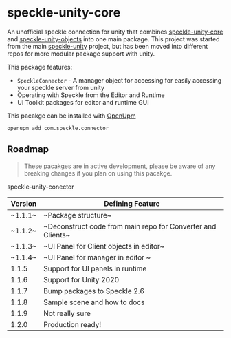 # speckle-unity-core

An unofficial speckle connection for unity that combines [speckle-unity-core](https://github.com/sasakiassociates/speckle-unity-core) and [speckle-unity-objects](https://github.com/sasakiassociates/speckle-unity-objects) into one main package. This project was started from the main [speckle-unity](https://github.com/specklesystems/speckle-unity) project, but has been moved into different repos for more modular package support with unity.  



This package features: 
- `SpeckleConnector` - A manager object for accessing for easily accessing your speckle server from unity
- Operating with Speckle from the Editor and Runtime
- UI Toolkit packages for editor and runtime GUI

This pacakge can be installed with [OpenUpm](https://github.com/openupm/openupm-cli#installation) 

`openupm add com.speckle.connector`


## Roadmap
>These pacakges are in active development, please be aware of any breaking changes if you plan on using this pacakge.

speckle-unity-conector

| Version | Defining Feature|
| ------- | -------------------------------------------------------------------------------- |
| ~1.1.1~ | ~Package structure~|
| ~1.1.2~ | ~Deconstruct code from main repo for Converter and Clients~|
| ~1.1.3~ | ~UI Panel for Client objects in editor~|
| ~1.1.4~ | ~UI Panel for manager in editor ~|
| 1.1.5 | Support for UI panels in runtime |
| 1.1.6 | Support for Unity 2020 |
| 1.1.7 | Bump packages to Speckle 2.6 |
| 1.1.8 | Sample scene and how to docs |
| 1.1.9 | Not really sure |
| 1.2.0 | Production ready! |


